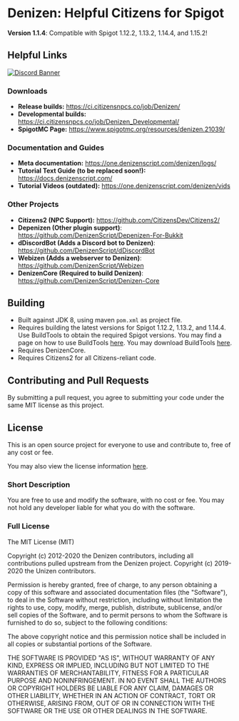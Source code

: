 # Denizen: Helpful Citizens for Spigot

**Version 1.1.4**: Compatible with Spigot 1.12.2, 1.13.2, 1.14.4, and 1.15.2!

## Helpful Links

[![Discord Banner](https://discordapp.com/api/guilds/577534015670714368/widget.png?style=banner2)](https://discord.gg/5rZ8BxD)

### Downloads

- **Release builds:** <https://ci.citizensnpcs.co/job/Denizen/>
- **Developmental builds:** <https://ci.citizensnpcs.co/job/Denizen_Developmental/>
- **SpigotMC Page:** <https://www.spigotmc.org/resources/denizen.21039/>

### Documentation and Guides

- **Meta documentation:** <https://one.denizenscript.com/denizen/logs/>
- **Tutorial Text Guide (to be replaced soon!):** <https://docs.denizenscript.com/>
- **Tutorial Videos (outdated):** <https://one.denizenscript.com/denizen/vids>

### Other Projects

- **Citizens2 (NPC Support):** <https://github.com/CitizensDev/Citizens2/>
- **Depenizen (Other plugin support)**: <https://github.com/DenizenScript/Depenizen-For-Bukkit>
- **dDiscordBot (Adds a Discord bot to Denizen)**: <https://github.com/DenizenScript/dDiscordBot>
- **Webizen (Adds a webserver to Denizen)**: <https://github.com/DenizenScript/Webizen>
- **DenizenCore (Required to build Denizen)**: <https://github.com/DenizenScript/Denizen-Core>

## Building

- Built against JDK 8, using maven `pom.xml` as project file.
- Requires building the latest versions for Spigot 1.12.2, 1.13.2, and 1.14.4. Use BuildTools to obtain the required
  Spigot versions. You may find a page on how to use BuildTools [here](https://www.spigotmc.org/wiki/buildtools/). You
  may download BuildTools [here](https://hub.spigotmc.org/jenkins/job/BuildTools/lastSuccessfulBuild/).
- Requires DenizenCore.
- Requires Citizens2 for all Citizens-reliant code.

## Contributing and Pull Requests

By submitting a pull request, you agree to submitting your code under the same MIT license as this project.

## License

This is an open source project for everyone to use and contribute to, free of any cost or fee.

You may also view the license information [here](LICENSE.txt).

### Short Description

You are free to use and modify the software, with no cost or fee. You may not hold any developer liable for what you do
with the software.

### Full License

The MIT License (MIT)

Copyright (c) 2012-2020 the Denizen contributors, including all contributions pulled upstream from the Denizen project.
Copyright (c) 2019-2020 the Unizen contributors.

Permission is hereby granted, free of charge, to any person obtaining a copy of this software and associated
documentation files (the "Software"), to deal in the Software without restriction, including without limitation the
rights to use, copy, modify, merge, publish, distribute, sublicense, and/or sell copies of the Software, and to permit
persons to whom the Software is furnished to do so, subject to the following conditions:

The above copyright notice and this permission notice shall be included in all copies or substantial portions of the
Software.

THE SOFTWARE IS PROVIDED "AS IS", WITHOUT WARRANTY OF ANY KIND, EXPRESS OR IMPLIED, INCLUDING BUT NOT LIMITED TO THE
WARRANTIES OF MERCHANTABILITY, FITNESS FOR A PARTICULAR PURPOSE AND NONINFRINGEMENT. IN NO EVENT SHALL THE AUTHORS OR
COPYRIGHT HOLDERS BE LIABLE FOR ANY CLAIM, DAMAGES OR OTHER LIABILITY, WHETHER IN AN ACTION OF CONTRACT, TORT OR
OTHERWISE, ARISING FROM, OUT OF OR IN CONNECTION WITH THE SOFTWARE OR THE USE OR OTHER DEALINGS IN THE SOFTWARE.
